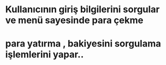 # Kullanıcının giriş bilgilerini sorgular ve menü sayesinde para çekme
# para yatırma , bakiyesini sorgulama işlemlerini yapar..
